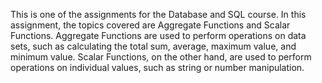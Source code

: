 This is one of the assignments for the Database and SQL course. In this assignment, the topics covered are Aggregate Functions and Scalar Functions. Aggregate Functions are used to perform operations on data sets, such as calculating the total sum, average, maximum value, and minimum value. Scalar Functions, on the other hand, are used to perform operations on individual values, such as string or number manipulation.
